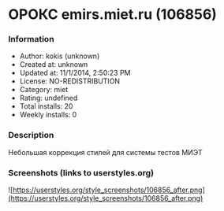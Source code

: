 # ОРОКС emirs.miet.ru (106856)

### Information
- Author: kokis (unknown)
- Created at: unknown
- Updated at: 11/1/2014, 2:50:23 PM
- License: NO-REDISTRIBUTION
- Category: miet
- Rating: undefined
- Total installs: 20
- Weekly installs: 0


### Description
Небольшая коррекция стилей для системы тестов МИЭТ


### Screenshots (links to userstyles.org)
![https://userstyles.org/style_screenshots/106856_after.png](https://userstyles.org/style_screenshots/106856_after.png)


